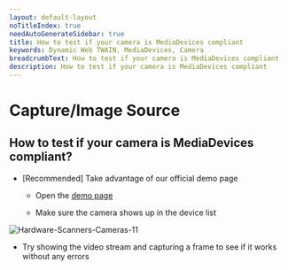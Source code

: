 ```yaml
---
layout: default-layout
noTitleIndex: true
needAutoGenerateSidebar: true
title: How to test if your camera is MediaDevices compliant
keywords: Dynamic Web TWAIN, MediaDevices, Camera
breadcrumbText: How to test if your camera is MediaDevices compliant
description: How to test if your camera is MediaDevices compliant
---
```


# Capture/Image Source

## How to test if your camera is MediaDevices compliant?

- [Recommended] Take advantage of our official demo page

  - Open the <a href="https://demo.dynamsoft.com/Samples/dwt/Pure-JS-Solution/PureJSSolution.html?utm_source=dwtdocs" target="_blank">demo page</a>

  - Make sure the camera shows up in the device list

![Hardware-Scanners-Cameras-11]({{site.assets}}imgs/Hardware-Scanners-Cameras-11.png)

- Try showing the video stream and capturing a frame to see if it works without any errors

